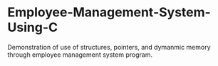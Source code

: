 # Employee-Management-System-Using-C
Demonstration of use of structures, pointers, and dymanmic memory through employee management system program. 
